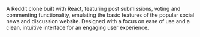 A Reddit clone built with React, featuring post submissions, voting and commenting functionality, emulating the basic features of the popular social news and discussion website. Designed with a focus on ease of use and a clean, intuitive interface for an engaging user experience.
